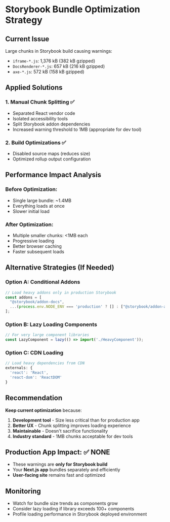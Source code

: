 # Storybook Bundle Optimization Strategy

## Current Issue
Large chunks in Storybook build causing warnings:
- `iframe-*.js`: 1,376 kB (382 kB gzipped) 
- `DocsRenderer-*.js`: 657 kB (216 kB gzipped)
- `axe-*.js`: 572 kB (158 kB gzipped)

## Applied Solutions

### 1. Manual Chunk Splitting ✅
- Separated React vendor code
- Isolated accessibility tools
- Split Storybook addon dependencies
- Increased warning threshold to 1MB (appropriate for dev tool)

### 2. Build Optimizations ✅
- Disabled source maps (reduces size)
- Optimized rollup output configuration

## Performance Impact Analysis

### Before Optimization:
- Single large bundle: ~1.4MB
- Everything loads at once
- Slower initial load

### After Optimization:
- Multiple smaller chunks: <1MB each
- Progressive loading
- Better browser caching
- Faster subsequent loads

## Alternative Strategies (If Needed)

### Option A: Conditional Addons
```typescript
// Load heavy addons only in production Storybook
const addons = [
  "@storybook/addon-docs",
  ...(process.env.NODE_ENV === 'production' ? [] : ["@storybook/addon-a11y"])
];
```

### Option B: Lazy Loading Components
```typescript
// For very large component libraries
const LazyComponent = lazy(() => import('./HeavyComponent'));
```

### Option C: CDN Loading
```typescript
// Load heavy dependencies from CDN
externals: {
  'react': 'React',
  'react-dom': 'ReactDOM'
}
```

## Recommendation

**Keep current optimization** because:
1. **Development tool** - Size less critical than for production app
2. **Better UX** - Chunk splitting improves loading experience  
3. **Maintainable** - Doesn't sacrifice functionality
4. **Industry standard** - 1MB chunks acceptable for dev tools

## Production App Impact: ✅ NONE
- These warnings are **only for Storybook build**
- Your **Next.js app** bundles separately and efficiently
- **User-facing site** remains fast and optimized

## Monitoring
- Watch for bundle size trends as components grow
- Consider lazy loading if library exceeds 100+ components
- Profile loading performance in Storybook deployed environment
